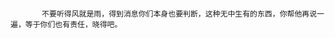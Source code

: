 ~~~~~~~~~~~~~~~~~~~~~~~~~~~~~~~~~~~~~~~~~~~~~~~~~~~~~~~~~~~~~~~~~~~~~~~~~~~~~~~~~~~~~~~~~~~~~~~~~~~~~~~~~~~~









       不要听得风就是雨，得到消息你们本身也要判断，这种无中生有的东西，你帮他再说一遍，等于你们也有责任，晓得吧。









~~~~~~~~~~~~~~~~~~~~~~~~~~~~~~~~~~~~~~~~~~~~~~~~~~~~~~~~~~~~~~~~~~~~~~~~~~~~~~~~~~~~~~~~~~~~~~~~~~~~~~~~~~~~
